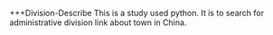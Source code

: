 +++Division-Describe
This is a study used python. It is to search for administrative division link about town in China.
